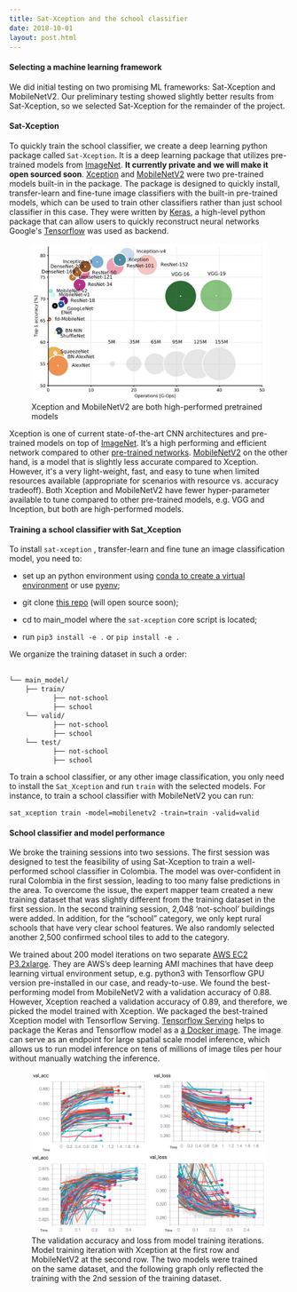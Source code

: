 ```yaml
---
title: Sat-Xception and the school classifier
date: 2018-10-01
layout: post.html
---
```


#### Selecting a machine learning framework
We did initial testing on two promising ML frameworks: Sat-Xception and MobileNetV2. Our preliminary testing showed slightly better results from Sat-Xception, so we selected Sat-Xception for the remainder of the project.

#### Sat-Xception

To quickly train the school classifier, we create a deep learning python package called `Sat-Xception`. It is a deep learning package that utilizes pre-trained models from [ImageNet](https://en.wikipedia.org/wiki/ImageNet). **It currently private and we will make it open sourced soon**. [Xception](https://arxiv.org/abs/1610.02357) and [MobileNetV2](http://keras.io/applications/) were two pre-trained models built-in in the package. The package is designed to quickly install, transfer-learn and fine-tune image classifiers with the built-in pre-trained models, which can be used to train other classifiers rather than just school classifier in this case. They were written by [Keras](http://keras.io/), a high-level python package that can allow users to quickly reconstruct neural networks Google's [Tensorflow](https://www.tensorflow.org) was used as backend.  

<figure class="align-center">
<img src="/assets/graphics/content/methodology/DCNNs.jpeg" alt="Put unmapped schools on the map with machine learning" />
<figcaption> Xception and MobileNetV2 are both high-performed pretrained models</figcaption>
</figure>

Xception is one of current state-of-the-art CNN architectures and pre-trained models on top of [ImageNet](http://www.image-net.org/).  It’s a high performing and efficient network compared to other [pre-trained networks]( http://keras.io/applications/). [MobileNetV2](https://arxiv.org/abs/1801.04381) on the other hand, is a model that is slightly less accurate compared to Xception. However, it's a very light-weight, fast, and easy to tune when limited resources available (appropriate for scenarios with resource vs. accuracy tradeoff). Both Xception and MobileNetV2 have fewer hyper-parameter available to tune compared to other pre-trained models, e.g. VGG and Inception, but both are high-performed models.


#### Training a school classifier with Sat_Xception

To install `sat-xception` , transfer-learn and fine tune an image classification model, you need to:

- set up an python environment using [conda to create a virtual environment](https://uoa-eresearch.github.io/eresearch-cookbook/recipe/2014/11/20/conda/) or use [pyenv](https://gist.github.com/Geoyi/f55ed54d24cc9ff1c14bd95fac21c042);

- git clone [this repo](https://github.com/developmentseed/unicef-schools.git) (will open source soon);
- cd to main_model where the `sat-xception` core script is located;
- run `pip3 install -e .` or `pip install -e .`

We organize the training dataset in such a order:

```

└── main_model/
    ├── train/
           ├── not-school
           ├── school
    └── valid/
           ├── not-school
           ├── school
    └── test/
           ├── not-school
           ├── school
```

To train a school classifier, or any other image classification, you only need to install the `Sat_Xception` and run `train` with the selected models. For instance, to train a school classifier with MobileNetV2 you can run:

```{bash}
sat_xception train -model=mobilenetv2 -train=train -valid=valid
```

#### School classifier and model performance

We broke the training sessions into two sessions. The first session was designed to test the feasibility of using Sat-Xception to train a well-performed school classifier in Colombia. The model was over-confident in rural Colombia in the first session, leading to too many false predictions in the area. To overcome the issue, the expert mapper team created a new training dataset that was slightly different from the training dataset in the first session. In the second training session, 2,048 ‘not-school’ buildings were added. In addition, for the “school” category, we only kept rural schools that have very clear school features. We also randomly selected another 2,500 confirmed school tiles to add to the category.  

We trained about 200 model iterations on two separate [AWS EC2](https://aws.amazon.com/ec2)  [P3.2xlarge](https://aws.amazon.com/ec2/instance-types/p3/). They are AWS’s deep learning AMI machines that have deep learning virtual environment setup, e.g. python3 with Tensorflow GPU version pre-installed in our case, and ready-to-use.  We found the best-performing model from MobileNetV2 with a validation accuracy of 0.88. However, Xception reached a validation accuracy of 0.89, and therefore, we picked the model trained with Xception. We packaged the best-trained Xception model with Tensorflow Serving. [Tensorflow Serving](https://www.tensorflow.org/tfx/guide/serving) helps to package the Keras and Tensorflow model as a [a Docker image](https://docs.docker.com/v17.09/engine/userguide/storagedriver/imagesandcontainers/). The image can serve as an endpoint for large spatial scale model inference, which allows us to run model inference on tens of millions of image tiles per hour without manually watching the inference.

<figure class="align-center">
<img src="/assets/graphics/content/methodology/val_acc_loss_cv4gc.png" alt="ML accuracy" />
<figcaption> The validation accuracy and loss from model training iterations. Model training iteration with Xception at the first row and MobileNetV2 at the second row. The two models were trained on the same dataset, and the following graph only reflected the training with the 2nd session of the training dataset.</figcaption>
</figure>
